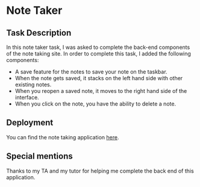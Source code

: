# Note Taker

## Task Description

  In this note taker task, I was asked to complete the back-end components of the note taking site. In order to complete this task, I added the following components:
  * A save feature for the notes to save your note on the taskbar.
  * When the note gets saved, it stacks on the left hand side with other existing notes.
  * When you reopen a saved note, it moves to the right hand side of the interface.
  * When you click on the note, you have the ability to delete a note.

## Deployment

You can find the note taking application [here](https://note-taker-moriyama.herokuapp.com/).

## Special mentions

Thanks to my TA and my tutor for helping me complete the back end of this application.
